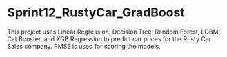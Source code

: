 # Sprint12_RustyCar_GradBoost

This project uses Linear Regression, Decision Tree, Random Forest, LGBM, Cat Booster, and XGB Regression to predict car prices for the Rusty Car Sales company. RMSE is used for scoring the models. 
